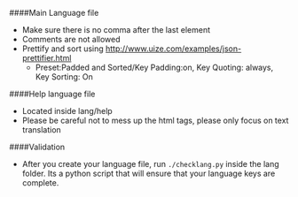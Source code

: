 ####Main Language file
* Make sure there is no comma after the last element
* Comments are not allowed
* Prettify and sort using http://www.uize.com/examples/json-prettifier.html
    * Preset:Padded and Sorted/Key Padding:on, Key Quoting: always, Key Sorting: On

####Help language file
* Located inside lang/help
* Please be careful not to mess up the html tags, please only focus on text translation


####Validation
* After you create your language file, run ``./checklang.py`` inside the lang folder. Its a python script that will ensure that your language keys are complete.